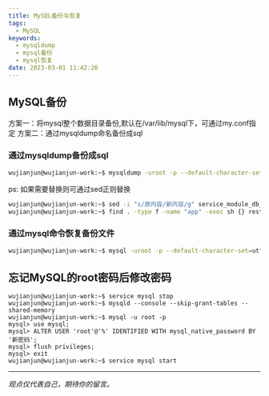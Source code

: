 ```yaml
---
title: MySQL备份与恢复
tags:
  - MySQL
keywords:
  - mysqldump
  - mysql备份
  - mysql恢复
date: 2023-03-01 11:42:20
---
```


## MySQL备份

方案一：将mysql整个数据目录备份,默认在/var/lib/mysql下，可通过my.conf指定
方案二：通过mysqldump命名备份成sql

### 通过mysqldump备份成sql

```bash
wujianjun@wujianjun-work:~$ mysqldump -uroot -p --default-character-set=utf8 --set-charset=false --hex-blob --databases db_basic db_boss --result-file=service_module_db_init.sql
```

ps: 如果需要替换则可通过sed正则替换

```bash
wujianjun@wujianjun-work:~$ sed -i "s/原内容/新内容/g" service_module_db_init.sql
wujianjun@wujianjun-work:~$ find . -type f -name "app" -exec sh {} restart \; #批量执行shell
```

### 通过mysql命令恢复备份文件
```bash
wujianjun@wujianjun-work:~$ mysql -uroot -p --default-character-set=utf8 < service_module_db_init.sql
```

## 忘记MySQL的root密码后修改密码

```
wujianjun@wujianjun-work:~$ service mysql stop
wujianjun@wujianjun-work:~$ mysqld --console --skip-grant-tables --shared-memory
wujianjun@wujianjun-work:~$ mysql -u root -p
mysql> use mysql;
mysql> ALTER USER 'root'@'%' IDENTIFIED WITH mysql_native_password BY '新密码';
mysql> flush privileges;
mysql> exit
wujianjun@wujianjun-work:~$ service mysql start
```

-----

*观点仅代表自己，期待你的留言。*
